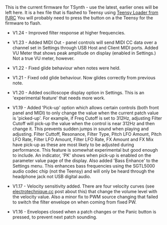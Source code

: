 This is the current firmware for TSynth - use the latest, earlier ones will be left here. It is a hex file that is flashed to Teensy using [Teensy Loader from PJRC](https://www.pjrc.com/teensy/loader.html) You will probably need to press the button on a the Teensy for the firmware to flash.

- V1.24 - Improved filter response at higher frequencies.

- V1.23 - Added MIDI Out - panel controls will send MIDI CC data over a channel set in Settings through USB Host and Client MIDI ports. Added VU Meter that shows peak amplitude on display (enabled in Settings.) Not a true VU meter, however.

- V1.22 - Fixed glide behaviour when notes were held.

- V1.21 - Fixed odd glide behaviour. Now glides correctly from previous note.

- V1.20 - Added oscilloscope display option in Settings. This is an 'experimental feature' that needs more work.

- V1.19 - Added 'Pick-up' option which allows certain controls (both front panel and MIDI) to only change the value when the current patch value is 'picked-up'. For example, if Freq Cutoff is set to 312Hz, adjusting Filter Cutoff will pick-up the value when the control is near 312Hz and then change it. This prevents sudden jumps in sound when playing and adjusting. Filter Cuttoff, Resonance, Filter Type, Pitch LFO Amount, Pitch LFO Rate, Filter LFO Amount, Filter LFO Rate, FX Amount and FX Mix have pick-up as these are most likely to be adjusted during performance. This feature is somewhat experimental but good enough to include. An indicator, 'PK' shows when pick-up is enabled on the parameter value page of the display. Also added 'Bass Enhance' to the Settings menu. This enhances bass frequencies using the SGTL5000 audio codec chip (not the Teensy) and will only be heard through the headphone jack not USB digital audio.

- V1.17 - Velocity sensitivity added. There are four velocity curves (see [electrotechnique.cc](https://electrotechnique.cc) post about this) that change the volume level with the velocity value. Also a minor fix to PWM source changing that failed to switch the filter envelope on when coming from fixed PW.

- V1.16 - Envelopes closed when a patch changes or the Panic button is pressed, to prevent next patch sounding.
